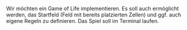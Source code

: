 Wir möchten ein Game of Life implementieren. Es soll auch ermöglicht werden, das Startfeld (Feld mit bereits platzierten Zellen) und ggf. auch eigene Regeln zu definieren.
Das Spiel soll im Terminal laufen.
